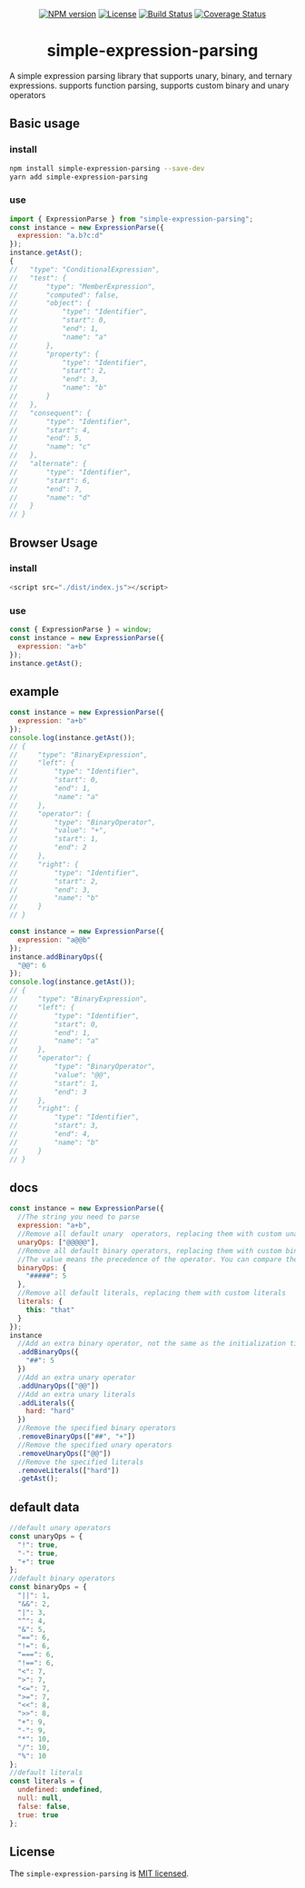<div align="center">

[![NPM version](https://img.shields.io/npm/v/simple-expression-parsing)](https://www.npmjs.com/package/simple-expression-parsing)
[![License](https://img.shields.io/badge/license-MIT-green.svg)](http://opensource.org/licenses/MIT)
[![Build Status](https://travis-ci.org/xingzhichen/expression-parsing.svg?branch=dev)](https://travis-ci.org/xingzhichen/expression-parsing)
[![Coverage Status](https://coveralls.io/repos/github/xingzhichen/expression-parsing/badge.svg?branch=dev)](https://coveralls.io/github/xingzhichen/expression-parsing?branch=dev)

# simple-expression-parsing

</div>

A simple expression parsing library that supports unary, binary, and ternary expressions. supports function parsing, supports custom binary and unary operators

## Basic usage

### install

```bash
npm install simple-expression-parsing --save-dev
yarn add simple-expression-parsing
```

### use

```javascript
import { ExpressionParse } from "simple-expression-parsing";
const instance = new ExpressionParse({
  expression: "a.b?c:d"
});
instance.getAst();
{
//   "type": "ConditionalExpression",
//   "test": {
//       "type": "MemberExpression",
//       "computed": false,
//       "object": {
//           "type": "Identifier",
//           "start": 0,
//           "end": 1,
//           "name": "a"
//       },
//       "property": {
//           "type": "Identifier",
//           "start": 2,
//           "end": 3,
//           "name": "b"
//       }
//   },
//   "consequent": {
//       "type": "Identifier",
//       "start": 4,
//       "end": 5,
//       "name": "c"
//   },
//   "alternate": {
//       "type": "Identifier",
//       "start": 6,
//       "end": 7,
//       "name": "d"
//   }
// }
```

## Browser Usage

### install

```javascript
<script src="./dist/index.js"></script>
```

### use

```javascript
const { ExpressionParse } = window;
const instance = new ExpressionParse({
  expression: "a+b"
});
instance.getAst();
```

## example

```javascript
const instance = new ExpressionParse({
  expression: "a+b"
});
console.log(instance.getAst());
// {
//     "type": "BinaryExpression",
//     "left": {
//         "type": "Identifier",
//         "start": 0,
//         "end": 1,
//         "name": "a"
//     },
//     "operator": {
//         "type": "BinaryOperator",
//         "value": "+",
//         "start": 1,
//         "end": 2
//     },
//     "right": {
//         "type": "Identifier",
//         "start": 2,
//         "end": 3,
//         "name": "b"
//     }
// }
```

```javascript
const instance = new ExpressionParse({
  expression: "a@@b"
});
instance.addBinaryOps({
  "@@": 6
});
console.log(instance.getAst());
// {
//     "type": "BinaryExpression",
//     "left": {
//         "type": "Identifier",
//         "start": 0,
//         "end": 1,
//         "name": "a"
//     },
//     "operator": {
//         "type": "BinaryOperator",
//         "value": "@@",
//         "start": 1,
//         "end": 3
//     },
//     "right": {
//         "type": "Identifier",
//         "start": 3,
//         "end": 4,
//         "name": "b"
//     }
// }
```

## docs

```javascript
const instance = new ExpressionParse({
  //The string you need to parse
  expression: "a+b",
  //Remove all default unary  operators, replacing them with custom unary  operators
  unaryOps: ["@@@@@"],
  //Remove all default binary operators, replacing them with custom binary operators
  //The value means the precedence of the operator. You can compare the priority of the default binary operator to determine your priority.
  binaryOps: {
    "#####": 5
  },
  //Remove all default literals, replacing them with custom literals
  literals: {
    this: "that"
  }
});
instance
  //Add an extra binary operator, not the same as the initialization time, will not delete the default binary operator
  .addBinaryOps({
    "##": 5
  })
  //Add an extra unary operator
  .addUnaryOps(["@@"])
  //Add an extra unary literals
  .addLiterals({
    hard: "hard"
  })
  //Remove the specified binary operators
  .removeBinaryOps(["##", "+"])
  //Remove the specified unary operators
  .removeUnaryOps(["@@"])
  //Remove the specified literals
  .removeLiterals(["hard"])
  .getAst();
```

## default data

```javascript
//default unary operators
const unaryOps = {
  "!": true,
  "-": true,
  "+": true
};
//default binary operators
const binaryOps = {
  "||": 1,
  "&&": 2,
  "|": 3,
  "^": 4,
  "&": 5,
  "==": 6,
  "!=": 6,
  "===": 6,
  "!==": 6,
  "<": 7,
  ">": 7,
  "<=": 7,
  ">=": 7,
  "<<": 8,
  ">>": 8,
  "+": 9,
  "-": 9,
  "*": 10,
  "/": 10,
  "%": 10
};
//default literals
const literals = {
  undefined: undefined,
  null: null,
  false: false,
  true: true
};
```

## License

The `simple-expression-parsing` is [MIT licensed](./LICENSE).

